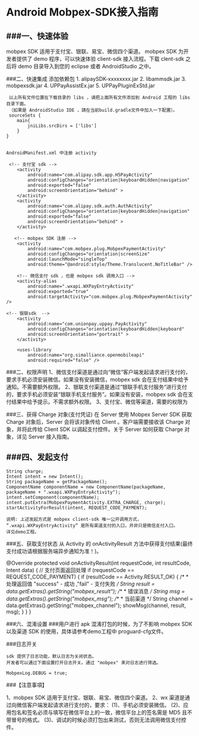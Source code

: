 Android Mobpex-SDK接入指南
========================

###一、快速体验
------
mobpex SDK 适用于支付宝、银联、易宝、微信四个渠道。
mobpex SDK 为开发者提供了 demo 程序，可以快速体验 client-sdk 接入流程。下载 clent-sdk 之后将 demo 目录导入到您的 eclipse 或者 AndroidStudio 之中。

###二、快速集成 
     添加依赖包
     1. alipaySDK-xxxxxxxx.jar
     2. libammsdk.jar
     3. mobpexsdk.jar
     4. UPPayAssistEx.jar
     5. UPPayPluginExStd.jar
    
     以上所有文件位置在下载目录的 libs ，请把上面所有文件添加到 Android 工程的 libs目录下面。
     （如果是 AndroidStudio IDE ，請在当前build.gradle文件中加入一下配置）。 
     sourceSets {
        main{
            jniLibs.srcDirs = ['libs']
        }
    }

    
    AndroidManifest.xml 中注册 activity
 
	 <!-- 支付宝 sdk -->
        <activity
            android:name="com.alipay.sdk.app.H5PayActivity"
            android:configChanges="orientation|keyboardHidden|navigation"
            android:exported="false"
            android:screenOrientation="behind" >
        </activity>
        <activity
            android:name="com.alipay.sdk.auth.AuthActivity"
            android:configChanges="orientation|keyboardHidden|navigation"
            android:exported="false"
            android:screenOrientation="behind" >
        </activity>

       <!-- mobpex SDK 注册 -->
        <activity
            android:name="com.mobpex.plug.MobpexPaymentActivity"
            android:configChanges="orientation|screenSize"
            android:launchMode="singleTop"
            android:theme="@android:style/Theme.Translucent.NoTitleBar" />

        <!-- 微信支付 sdk ，也是 mobpex sdk 调用入口 -->
        <activity-alias
            android:name=".wxapi.WXPayEntryActivity"
            android:exported="true"
            android:targetActivity="com.mobpex.plug.MobpexPaymentActivity" />

	<!-- 银联sdk  -->
        <activity
            android:name="com.unionpay.uppay.PayActivity"
            android:configChanges="orientation|keyboardHidden|keyboard"
            android:screenOrientation="portrait" > 
        </activity>

        <uses-library
            android:name="org.simalliance.openmobileapi"
            android:required="false" /> 

	               
###二、权限声明
    1、微信支付渠道是通过向“微信“客户端发起请求进行支付的，要求手机必须安装微信。如果没有安装微信，mobpex sdk 会在支付结果中给予通知。不需要额外权限。
    2、银联支付渠道是通过“银联手机支付服务“进行支付的，要求手机必须安装“银联手机支付服务”。如果没有安装，mobpex sdk 会在支付结果中给予提示。不需求额外权限。
    3、支付宝、微信等渠道，需要的权限为
    <uses-permission android:name="android.permission.INTERNET" />
    <uses-permission android:name="android.permission.ACCESS_NETWORK_STATE" />
    <uses-permission android:name="android.permission.ACCESS_WIFI_STATE" />
    <uses-permission android:name="android.permission.READ_PHONE_STATE" />
    <uses-permission android:name="android.permission.WRITE_EXTERNAL_STORAGE" /> 
    <!-- 银联  -->
    <uses-permission android:name="org.simalliance.openmobileapi.SMARTCARD" />
    <uses-permission android:name="android.permission.NFC" />
    <uses-feature android:name="android.hardware.nfc.hce" />

###三、获得 Charge 对象(支付凭证)
   在 Server 使用 Mobpex Server SDK 获取 Charge 对象后，Server 会将该对象传给 Client 。客户端需要接收该 Charge 对象，并将此传给 Client SDK 以调起支付控件。关于 Server 如何获取 Charge 对象，详见 Server 接入指南。

###四、发起支付
------
    String charge;
    Intent intent = new Intent();
    String packageName = getPackageName();
    ComponentName componentName = new ComponentName(packageName, packageName + ".wxapi.WXPayEntryActivity");
    intent.setComponent(componentName);
    intent.putExtra(MobpexPaymentActivity.EXTRA_CHARGE, charge);
    startActivityForResult(intent, REQUEST_CODE_PAYMENT);

    说明: 上述发起方式是 mobpex client-sdk 唯一公开调用方式， “.wxapi.WXPayEntryActivity“ 是所有渠道支付的入口，并非只是微信支付入口。
    详见demo工程。
    
###五、获取支付状态
  从 Activity 的 onActivityResult 方法中获得支付结果(最终支付成功请根据服务端异步通知为准！)。

   @Override
   protected void onActivityResult(int requestCode, int resultCode, Intent data) {
		// 支付页面返回处理
		if (requestCode == REQUEST_CODE_PAYMENT) {
			if (resultCode == Activity.RESULT_OK) {
				/*
				 * 处理返回值 "success" - 成功 ,"fail" - 支付失败
				 */
				String result = data.getExtras().getString("mobpex_result");
				/**
				 * 错误消息
				 */
				String msg = data.getExtras().getString("mobpex_msg");
				/**
				 * 当前渠道
				 */
				String channel = data.getExtras().getString("mobpex_channel");
				showMsg(channel, result, msg);
			}
		}
	}
 
     
    
###六、混淆设置
###用户进行 apk 混淆打包的时候，为了不影响 mobpex SDK 以及渠道 SDK 的使用，具体请参考demo工程中 proguard-cfg文件。 
        
###日志开关

    sdk 提供了日志功能，默认日志为关闭状态。
    开发者可以通过下面设置打开日志开关。通过 "mobpex" 来对日志进行筛选。
    
    MobpexLog.DEBUG = true;
     
###【注意事項】

1、mobpex SDK 适用于支付宝、银联、易宝、微信四个渠道。
2、wx 渠道是通过向微信客户端发起请求进行支付的，要求：
 (1)、手机必须安装微信。
 (2)、应用包名和签名必须与填写在微信平台上的一致，微信平台上的签名需是 MD5 且不带冒号的格式。
 (3)、调试的时候必须打包出来测试，否则无法调用微信支付控件。
    
 
            

    

